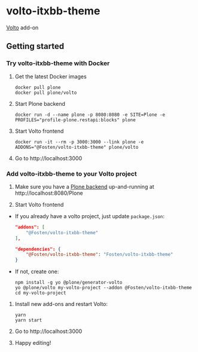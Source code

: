 # volto-itxbb-theme

[Volto](https://github.com/plone/volto) add-on

## Getting started

### Try volto-itxbb-theme with Docker

1. Get the latest Docker images

   ```
   docker pull plone
   docker pull plone/volto
   ```

1. Start Plone backend
   ```
   docker run -d --name plone -p 8080:8080 -e SITE=Plone -e PROFILES="profile-plone.restapi:blocks" plone
   ```

1. Start Volto frontend

   ```
   docker run -it --rm -p 3000:3000 --link plone -e ADDONS="@Fosten/volto-itxbb-theme" plone/volto
   ```

1. Go to http://localhost:3000

### Add volto-itxbb-theme to your Volto project

1. Make sure you have a [Plone backend](https://plone.org/download) up-and-running at http://localhost:8080/Plone

1. Start Volto frontend

* If you already have a volto project, just update `package.json`:

   ```JSON
   "addons": [
       "@Fosten/volto-itxbb-theme"
   ],

   "dependencies": {
       "@Fosten/volto-itxbb-theme": "Fosten/volto-itxbb-theme"
   }
   ```

* If not, create one:

   ```
   npm install -g yo @plone/generator-volto
   yo @plone/volto my-volto-project --addon @Fosten/volto-itxbb-theme
   cd my-volto-project
   ```

1. Install new add-ons and restart Volto:

   ```
   yarn
   yarn start
   ```

1. Go to http://localhost:3000

1. Happy editing!
